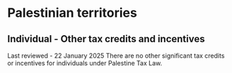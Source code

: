 # Palestinian territories
## Individual - Other tax credits and incentives
Last reviewed - 22 January 2025
There are no other significant tax credits or incentives for individuals under Palestine Tax Law.
